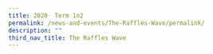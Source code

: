```yaml
---
title: 2020  Term 1n2
permalink: /news-and-events/The-Raffles-Wave/permalink/
description: ""
third_nav_title: The Raffles Wave
---
```

